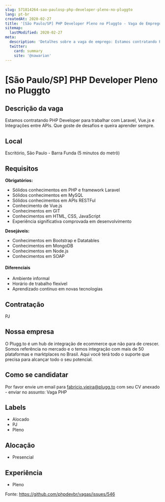 ```yaml
---
slug: 571814264-sao-paulosp-php-developer-pleno-no-pluggto
lang: pt-br
createdAt: 2020-02-27
title: '[São Paulo/SP] PHP Developer Pleno no Pluggto - Vaga de Emprego'
sitemap:
  lastModified: 2020-02-27
meta:
  description: 'Detalhes sobre a vaga de emprego: Estamos contratando PHP Developer para trabalhar com Laravel, Vue.js e Integrações entre APIs. Que goste de desafios e queira aprender sempre.'
  twitter:
    card: summary
    site: '@nawarian'
---
```


# [São Paulo/SP] PHP Developer Pleno no Pluggto

## Descrição da vaga

Estamos contratando PHP Developer para trabalhar com Laravel, Vue.js e Integrações entre APIs. Que goste de desafios e queira aprender sempre.

## Local

Escritório, São Paulo - Barra Funda (5 minutos do metrô)

## Requisitos

**Obrigatórios:**
- Sólidos conhecimentos em PHP e framework Laravel
- Sólidos conhecimentos em MySQL
- Sólidos conhecimentos em APIs RESTFul
- Conhecimento de Vue.js
- Conhecimentos em GIT
- Conhecimentos em HTML, CSS, JavaScript
- Experiência significativa comprovada em desenvolvimento

**Desejáveis:**
- Conhecimentos em Bootstrap e Datatables
- Conhecimentos em MongoDB
- Conhecimentos em Node.js
- Conhecimentos em SOAP

#### Diferenciais

- Ambiente informal
- Horário de trabalho flexível
- Aprendizado continuo em novas tecnologias

## Contratação

PJ

## Nossa empresa

O Plugg.to é um hub de integração de ecommerce que não para de crescer. Somos referência no mercado e o temos integração com mais de 50 plataformas e marktplaces no Brasil. Aqui você terá todo o suporte que precisa para alcançar todo o seu potencial. 

## Como se candidatar

Por favor envie um email para fabricio.vieira@plugg.to com seu CV anexado - enviar no assunto: Vaga PHP

## Labels

- Alocado
- PJ
- Pleno

## Alocação
- Presencial

## Experiência
- Pleno

Fonte: https://github.com/phpdevbr/vagas/issues/546